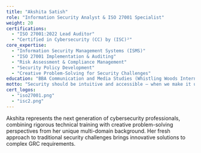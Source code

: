 ```yaml
---
title: "Akshita Satish"
role: "Information Security Analyst & ISO 27001 Specialist"
weight: 20
certifications:
  - "ISO 27001:2022 Lead Auditor"
  - "Certified in Cybersecurity (CC) by (ISC)²"
core_expertise:
  - "Information Security Management Systems (ISMS)"
  - "ISO 27001 Implementation & Auditing"
  - "Risk Assessment & Compliance Management"
  - "Security Policy Development"
  - "Creative Problem-Solving for Security Challenges"
education: "BBA Communication and Media Studies (Whistling Woods International)"
motto: "Security should be intuitive and accessible — when we make it understandable, we make it stronger."
cert_logos:
  - "iso27001.png"
  - "isc2.png"
---
```


Akshita represents the next generation of cybersecurity professionals, combining rigorous technical training with creative problem-solving perspectives from her unique multi-domain background. Her fresh approach to traditional security challenges brings innovative solutions to complex GRC requirements.